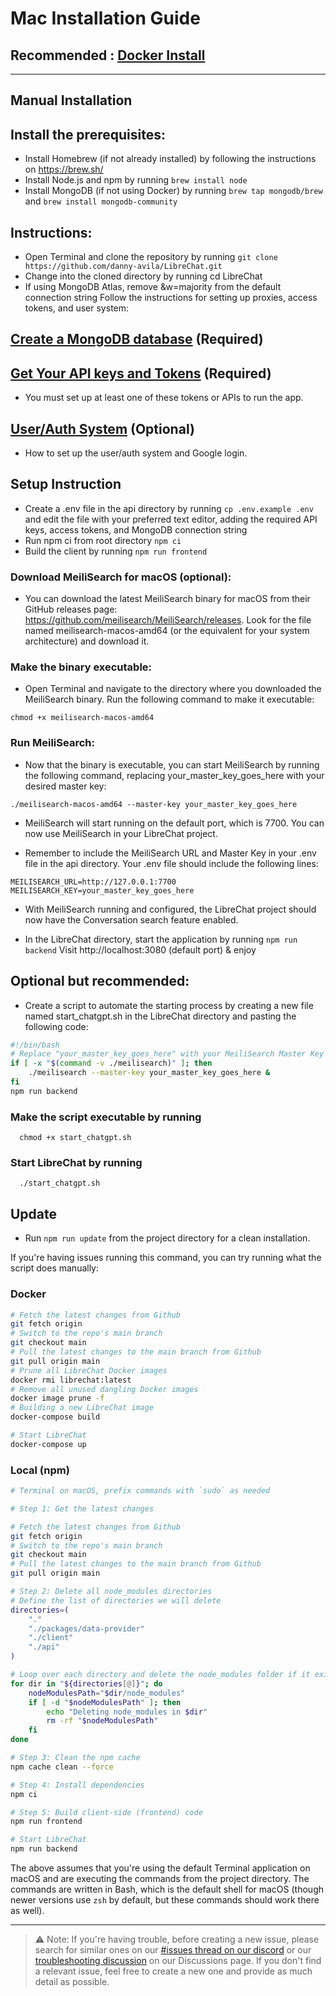 # Mac Installation Guide
## **Recommended : [Docker Install](docker_compose_install.md)**

---

## **Manual Installation**

## Install the prerequisites:
  - Install Homebrew (if not already installed) by following the instructions on https://brew.sh/
  - Install Node.js and npm by running `brew install node`
  - Install MongoDB (if not using Docker) by running `brew tap mongodb/brew` and `brew install mongodb-community`

 ## Instructions:

  - Open Terminal and clone the repository by running `git clone https://github.com/danny-avila/LibreChat.git`
  - Change into the cloned directory by running cd LibreChat
  - If using MongoDB Atlas, remove &w=majority from the default connection string
Follow the instructions for setting up proxies, access tokens, and user system:

## [Create a MongoDB database](mongodb.md) (Required)

## [Get Your API keys and Tokens](apis_and_tokens.md) (Required)
- You must set up at least one of these tokens or APIs to run the app.

## [User/Auth System](../install/user_auth_system.md) (Optional)
- How to set up the user/auth system and Google login.

## Setup Instruction
  - Create a .env file in the api directory by running `cp .env.example .env` and edit the file with your preferred text editor, adding the required API keys, access tokens, and MongoDB connection string
  - Run npm ci from root directory `npm ci`
  - Build the client by running `npm run frontend`

### **Download MeiliSearch for macOS (optional):**
  - You can download the latest MeiliSearch binary for macOS from their GitHub releases page: https://github.com/meilisearch/MeiliSearch/releases. Look for the file named meilisearch-macos-amd64 (or the equivalent for your system architecture) and download it.

### **Make the binary executable:**
  - Open Terminal and navigate to the directory where you downloaded the MeiliSearch binary. Run the following command to make it executable:

```
chmod +x meilisearch-macos-amd64
```

### **Run MeiliSearch:**
  - Now that the binary is executable, you can start MeiliSearch by running the following command, replacing your_master_key_goes_here with your desired master key:

```
./meilisearch-macos-amd64 --master-key your_master_key_goes_here
```

  - MeiliSearch will start running on the default port, which is 7700. You can now use MeiliSearch in your LibreChat project.

  - Remember to include the MeiliSearch URL and Master Key in your .env file in the api directory. Your .env file should include the following lines:

```
MEILISEARCH_URL=http://127.0.0.1:7700
MEILISEARCH_KEY=your_master_key_goes_here
```

  - With MeiliSearch running and configured, the LibreChat project should now have the Conversation search feature enabled.

  - In the LibreChat directory, start the application by running `npm run backend`
Visit http://localhost:3080 (default port) & enjoy

## Optional but recommended:

  - Create a script to automate the starting process by creating a new file named start_chatgpt.sh in the LibreChat directory and pasting the following code:

``` bash title="LibreChat.sh"
#!/bin/bash
# Replace "your_master_key_goes_here" with your MeiliSearch Master Key
if [ -x "$(command -v ./meilisearch)" ]; then
    ./meilisearch --master-key your_master_key_goes_here &
fi
npm run backend
```

### **Make the script executable by running**

```
  chmod +x start_chatgpt.sh
```

### **Start LibreChat by running**
```
  ./start_chatgpt.sh
```


## **Update**

- Run `npm run update` from the project directory for a clean installation.

If you're having issues running this command, you can try running what the script does manually:

### Docker

```bash
# Fetch the latest changes from Github
git fetch origin
# Switch to the repo's main branch
git checkout main
# Pull the latest changes to the main branch from Github
git pull origin main
# Prune all LibreChat Docker images
docker rmi librechat:latest
# Remove all unused dangling Docker images
docker image prune -f
# Building a new LibreChat image
docker-compose build

# Start LibreChat
docker-compose up
```

### Local (npm)

```bash
# Terminal on macOS, prefix commands with `sudo` as needed

# Step 1: Get the latest changes

# Fetch the latest changes from Github
git fetch origin
# Switch to the repo's main branch
git checkout main
# Pull the latest changes to the main branch from Github
git pull origin main

# Step 2: Delete all node_modules directories
# Define the list of directories we will delete
directories=(
    "."
    "./packages/data-provider"
    "./client"
    "./api"
)

# Loop over each directory and delete the node_modules folder if it exists
for dir in "${directories[@]}"; do
    nodeModulesPath="$dir/node_modules"
    if [ -d "$nodeModulesPath" ]; then
        echo "Deleting node_modules in $dir"
        rm -rf "$nodeModulesPath"
    fi
done

# Step 3: Clean the npm cache
npm cache clean --force

# Step 4: Install dependencies
npm ci

# Step 5: Build client-side (frontend) code
npm run frontend

# Start LibreChat
npm run backend
```

The above assumes that you're using the default Terminal application on macOS and are executing the commands from the project directory. The commands are written in Bash, which is the default shell for macOS (though newer versions use `zsh` by default, but these commands should work there as well).

---

>⚠️ Note: If you're having trouble, before creating a new issue, please search for similar ones on our [#issues thread on our discord](https://discord.gg/weqZFtD9C4) or our [troubleshooting discussion](https://github.com/danny-avila/LibreChat/discussions/categories/troubleshooting) on our Discussions page. If you don't find a relevant issue, feel free to create a new one and provide as much detail as possible.
